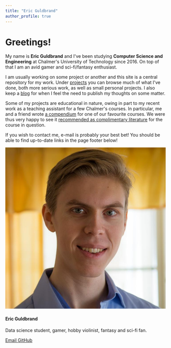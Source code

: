 ```yaml
---
title: "Eric Guldbrand"
author_profile: true
---
```


<div class="main-content window win-big" markdown="1">

# Greetings!

My name is __Eric Guldbrand__ and I've been studying **Computer Science and Engineering** at Chalmer's University of Technology since 2016. On top of that I am an avid gamer and sci-fi/fantasy enthusiast.

I am usually working on some project or another and this site is a central repository for my work. Under [projects](/projects/) you can browse much of what I've done, both more serious work, as well as small personal projects. I also keep a  [blog](/blog/) for when I feel the need to publish my thoughts on some matter.

Some of my projects are educational in nature, owing in part to my recent work as a teaching assistant for a few Chalmer's courses. In particular, me and a friend wrote [a compendium](/portfolio/data-structures/) for one of our favourite courses. We were thus very happy to see it [recommended as complimentary literature](http://www.cse.chalmers.se/edu/year/2018/course/DAT037_Datastrukturer/resources.html) for the course in question.

If you wish to contact me, e-mail is probably your best bet! You should be able to find up-to-date links in the page footer below!

</div>

<div class="window win-small" markdown="1">

![](/assets/images/20180331_eric_github-small.jpg)

<h4> Eric Guldbrand </h4>

Data science student, gamer, hobby violinist, fantasy and sci-fi fan.

<a href="mailto:{{site.author.email}}">
   <i class="far fa-envelope"></i> Email
</a>

<a href="https://github.com/{{site.author.github-name}}">
   <i class="fab fa-github"></i> GitHub
</a>

</div>

